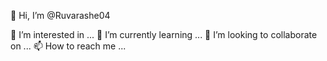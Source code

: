 👋 Hi, I’m @Ruvarashe04

👀 I’m interested in ...
🌱 I’m currently learning ...
💞️ I’m looking to collaborate on ...
📫 How to reach me ...

